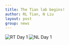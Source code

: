 ```yaml
---
title: The Tian lab begins!
author: RL Tian, N Liu
layout: post
group: news
---
```

 <img src="/static/img/news/RT_day-1.jpg" alt="RT Day 1" class="img-fluid">

 <img src="/static/img/news/NL_day-1.jpg" alt="NL Day 1" class="img-fluid">
